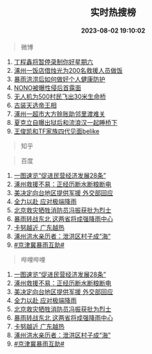 <div align="center"><h2>实时热搜榜</h2><h4>2023-08-02 19:10:02</h4></div>

> 微博  

1. [丁程鑫将暂停录制你好星期六](https://s.weibo.com/weibo?q=%23%E4%B8%81%E7%A8%8B%E9%91%AB%E5%B0%86%E6%9A%82%E5%81%9C%E5%BD%95%E5%88%B6%E4%BD%A0%E5%A5%BD%E6%98%9F%E6%9C%9F%E5%85%AD%23&t=31&band_rank=1&Refer=top)<br />
2. [涿州一饭店借烛光为200名救援人员做饭](https://s.weibo.com/weibo?q=%23%E6%B6%BF%E5%B7%9E%E4%B8%80%E9%A5%AD%E5%BA%97%E5%80%9F%E7%83%9B%E5%85%89%E4%B8%BA200%E5%90%8D%E6%95%91%E6%8F%B4%E4%BA%BA%E5%91%98%E5%81%9A%E9%A5%AD%23&t=31&band_rank=2&Refer=top)<br />
3. [暴雨洪涝后如何做好个人健康防护](https://s.weibo.com/weibo?q=%23%E6%9A%B4%E9%9B%A8%E6%B4%AA%E6%B6%9D%E5%90%8E%E5%A6%82%E4%BD%95%E5%81%9A%E5%A5%BD%E4%B8%AA%E4%BA%BA%E5%81%A5%E5%BA%B7%E9%98%B2%E6%8A%A4%23&t=31&band_rank=3&Refer=top)<br />
4. [NONO被曝性侵后首露面](https://s.weibo.com/weibo?q=%23NONO%E8%A2%AB%E6%9B%9D%E6%80%A7%E4%BE%B5%E5%90%8E%E9%A6%96%E9%9C%B2%E9%9D%A2%23&t=31&band_rank=4&Refer=top)<br />
5. [无人机为500村民飞出30米生命桥](https://s.weibo.com/weibo?q=%23%E6%97%A0%E4%BA%BA%E6%9C%BA%E4%B8%BA500%E6%9D%91%E6%B0%91%E9%A3%9E%E5%87%BA30%E7%B1%B3%E7%94%9F%E5%91%BD%E6%A1%A5%23&t=31&band_rank=5&Refer=top)<br />
6. [古装天选帝王相](https://s.weibo.com/weibo?q=%23%E5%8F%A4%E8%A3%85%E5%A4%A9%E9%80%89%E5%B8%9D%E7%8E%8B%E7%9B%B8%23&t=31&band_rank=6&Refer=top)<br />
7. [涿州一超市大方赊账助邻里渡难关](https://s.weibo.com/weibo?q=%23%E6%B6%BF%E5%B7%9E%E4%B8%80%E8%B6%85%E5%B8%82%E5%A4%A7%E6%96%B9%E8%B5%8A%E8%B4%A6%E5%8A%A9%E9%82%BB%E9%87%8C%E6%B8%A1%E9%9A%BE%E5%85%B3%23&t=31&band_rank=7&Refer=top)<br />
8. [夏克立自曝出狱后和流浪汉一起睡桥下](https://s.weibo.com/weibo?q=%23%E5%A4%8F%E5%85%8B%E7%AB%8B%E8%87%AA%E6%9B%9D%E5%87%BA%E7%8B%B1%E5%90%8E%E5%92%8C%E6%B5%81%E6%B5%AA%E6%B1%89%E4%B8%80%E8%B5%B7%E7%9D%A1%E6%A1%A5%E4%B8%8B%23&t=31&band_rank=8&Refer=top)<br />
9. [王俊凯和TF家族四代见面belike](https://s.weibo.com/weibo?q=%23%E7%8E%8B%E4%BF%8A%E5%87%AF%E5%92%8CTF%E5%AE%B6%E6%97%8F%E5%9B%9B%E4%BB%A3%E8%A7%81%E9%9D%A2belike%23&t=31&band_rank=9&Refer=top)<br />

> 知乎  


> 百度  

1. [一图速览“促进民营经济发展28条”](https://www.baidu.com/s?wd=%E4%B8%80%E5%9B%BE%E9%80%9F%E8%A7%88%E2%80%9C%E4%BF%83%E8%BF%9B%E6%B0%91%E8%90%A5%E7%BB%8F%E6%B5%8E%E5%8F%91%E5%B1%9528%E6%9D%A1%E2%80%9D&sa=fyb_news&rsv_dl=fyb_news)<br />
2. [涿州救援不易：正经历断水断粮断电](https://www.baidu.com/s?wd=%E6%B6%BF%E5%B7%9E%E6%95%91%E6%8F%B4%E4%B8%8D%E6%98%93%EF%BC%9A%E6%AD%A3%E7%BB%8F%E5%8E%86%E6%96%AD%E6%B0%B4%E6%96%AD%E7%B2%AE%E6%96%AD%E7%94%B5&sa=fyb_news&rsv_dl=fyb_news)<br />
3. [美决定向台地区提供军援 外交部回应](https://www.baidu.com/s?wd=%E7%BE%8E%E5%86%B3%E5%AE%9A%E5%90%91%E5%8F%B0%E5%9C%B0%E5%8C%BA%E6%8F%90%E4%BE%9B%E5%86%9B%E6%8F%B4+%E5%A4%96%E4%BA%A4%E9%83%A8%E5%9B%9E%E5%BA%94&sa=fyb_news&rsv_dl=fyb_news)<br />
4. [全力以赴 应对极端降雨](https://www.baidu.com/s?wd=%E5%85%A8%E5%8A%9B%E4%BB%A5%E8%B5%B4+%E5%BA%94%E5%AF%B9%E6%9E%81%E7%AB%AF%E9%99%8D%E9%9B%A8&sa=fyb_news&rsv_dl=fyb_news)<br />
5. [北京救灾牺牲消防员冯振获批为烈士](https://www.baidu.com/s?wd=%E5%8C%97%E4%BA%AC%E6%95%91%E7%81%BE%E7%89%BA%E7%89%B2%E6%B6%88%E9%98%B2%E5%91%98%E5%86%AF%E6%8C%AF%E8%8E%B7%E6%89%B9%E4%B8%BA%E7%83%88%E5%A3%AB&sa=fyb_news&rsv_dl=fyb_news)<br />
6. [暴雨转战东北 这两省将成强降雨中心](https://www.baidu.com/s?wd=%E6%9A%B4%E9%9B%A8%E8%BD%AC%E6%88%98%E4%B8%9C%E5%8C%97+%E8%BF%99%E4%B8%A4%E7%9C%81%E5%B0%86%E6%88%90%E5%BC%BA%E9%99%8D%E9%9B%A8%E4%B8%AD%E5%BF%83&sa=fyb_news&rsv_dl=fyb_news)<br />
7. [卡努越近 广东越热](https://www.baidu.com/s?wd=%E5%8D%A1%E5%8A%AA%E8%B6%8A%E8%BF%91+%E5%B9%BF%E4%B8%9C%E8%B6%8A%E7%83%AD&sa=fyb_news&rsv_dl=fyb_news)<br />
8. [涿州洪水亲历者：泄洪区村子成“海”](https://www.baidu.com/s?wd=%E6%B6%BF%E5%B7%9E%E6%B4%AA%E6%B0%B4%E4%BA%B2%E5%8E%86%E8%80%85%EF%BC%9A%E6%B3%84%E6%B4%AA%E5%8C%BA%E6%9D%91%E5%AD%90%E6%88%90%E2%80%9C%E6%B5%B7%E2%80%9D&sa=fyb_news&rsv_dl=fyb_news)<br />
9. [#京津冀暴雨互助#](https://www.baidu.com/s?wd=%23%E4%BA%AC%E6%B4%A5%E5%86%80%E6%9A%B4%E9%9B%A8%E4%BA%92%E5%8A%A9%23&sa=fyb_news&rsv_dl=fyb_news)<br />

> 哔哩哔哩  

1. [一图速览“促进民营经济发展28条”](https://www.baidu.com/s?wd=%E4%B8%80%E5%9B%BE%E9%80%9F%E8%A7%88%E2%80%9C%E4%BF%83%E8%BF%9B%E6%B0%91%E8%90%A5%E7%BB%8F%E6%B5%8E%E5%8F%91%E5%B1%9528%E6%9D%A1%E2%80%9D&sa=fyb_news&rsv_dl=fyb_news)<br />
2. [涿州救援不易：正经历断水断粮断电](https://www.baidu.com/s?wd=%E6%B6%BF%E5%B7%9E%E6%95%91%E6%8F%B4%E4%B8%8D%E6%98%93%EF%BC%9A%E6%AD%A3%E7%BB%8F%E5%8E%86%E6%96%AD%E6%B0%B4%E6%96%AD%E7%B2%AE%E6%96%AD%E7%94%B5&sa=fyb_news&rsv_dl=fyb_news)<br />
3. [美决定向台地区提供军援 外交部回应](https://www.baidu.com/s?wd=%E7%BE%8E%E5%86%B3%E5%AE%9A%E5%90%91%E5%8F%B0%E5%9C%B0%E5%8C%BA%E6%8F%90%E4%BE%9B%E5%86%9B%E6%8F%B4+%E5%A4%96%E4%BA%A4%E9%83%A8%E5%9B%9E%E5%BA%94&sa=fyb_news&rsv_dl=fyb_news)<br />
4. [全力以赴 应对极端降雨](https://www.baidu.com/s?wd=%E5%85%A8%E5%8A%9B%E4%BB%A5%E8%B5%B4+%E5%BA%94%E5%AF%B9%E6%9E%81%E7%AB%AF%E9%99%8D%E9%9B%A8&sa=fyb_news&rsv_dl=fyb_news)<br />
5. [北京救灾牺牲消防员冯振获批为烈士](https://www.baidu.com/s?wd=%E5%8C%97%E4%BA%AC%E6%95%91%E7%81%BE%E7%89%BA%E7%89%B2%E6%B6%88%E9%98%B2%E5%91%98%E5%86%AF%E6%8C%AF%E8%8E%B7%E6%89%B9%E4%B8%BA%E7%83%88%E5%A3%AB&sa=fyb_news&rsv_dl=fyb_news)<br />
6. [暴雨转战东北 这两省将成强降雨中心](https://www.baidu.com/s?wd=%E6%9A%B4%E9%9B%A8%E8%BD%AC%E6%88%98%E4%B8%9C%E5%8C%97+%E8%BF%99%E4%B8%A4%E7%9C%81%E5%B0%86%E6%88%90%E5%BC%BA%E9%99%8D%E9%9B%A8%E4%B8%AD%E5%BF%83&sa=fyb_news&rsv_dl=fyb_news)<br />
7. [卡努越近 广东越热](https://www.baidu.com/s?wd=%E5%8D%A1%E5%8A%AA%E8%B6%8A%E8%BF%91+%E5%B9%BF%E4%B8%9C%E8%B6%8A%E7%83%AD&sa=fyb_news&rsv_dl=fyb_news)<br />
8. [涿州洪水亲历者：泄洪区村子成“海”](https://www.baidu.com/s?wd=%E6%B6%BF%E5%B7%9E%E6%B4%AA%E6%B0%B4%E4%BA%B2%E5%8E%86%E8%80%85%EF%BC%9A%E6%B3%84%E6%B4%AA%E5%8C%BA%E6%9D%91%E5%AD%90%E6%88%90%E2%80%9C%E6%B5%B7%E2%80%9D&sa=fyb_news&rsv_dl=fyb_news)<br />
9. [#京津冀暴雨互助#](https://www.baidu.com/s?wd=%23%E4%BA%AC%E6%B4%A5%E5%86%80%E6%9A%B4%E9%9B%A8%E4%BA%92%E5%8A%A9%23&sa=fyb_news&rsv_dl=fyb_news)<br />
